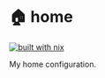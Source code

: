 # :house: home
[![built with nix](https://builtwithnix.org/badge.svg)](https://builtwithnix.org)

My home configuration.
